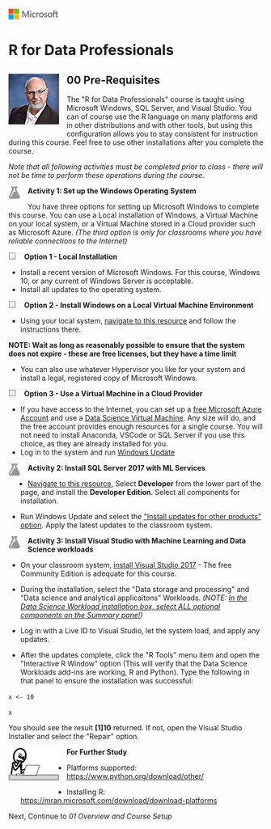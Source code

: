 ![](graphics/solutions-microsoft-logo-small.png)

# R for Data Professionals

<h2><img style="float: left; margin: 0px 15px 15px 0px;" src="./graphics/SmallBuck.png">00 Pre-Requisites</h2>

The "R for Data Professionals" course is taught using Microsoft Windows, SQL Server, and Visual Studio. You can of course use the R language on many platforms and in other distributions and with other tools, but using this configuration allows you to stay consistent for instruction during this course. Feel free to use other installations after you complete the course.

*Note that all following activities must be completed prior to class - there will not be time to perform these operations during the course.*

<p><img style="float: left; margin: 0px 15px 15px 0px;" src="./graphics/aml-logo.png"><b>Activity 1: Set up the Windows Operating System</b></p>

You have three options for setting up Microsoft Windows to complete this course. You can use a Local installation of Windows, a Virtual Machine on your local system, or a Virtual Machine stored in a Cloud provider such as Microsoft Azure. *(The third option is only for classrooms where you have reliable connections to the Internet)*

<p><img style="float: left; margin: 0px 15px 15px 0px;" src="./graphics/checkbox.png"><b>Option 1 - Local Installation</b></p>

- Install a recent version of Microsoft Windows. For this course, Windows 10, or any current of Windows Server is acceptable.
- Install all updates to the operating system.

<p><img style="float: left; margin: 0px 15px 15px 0px;" src="./graphics/checkbox.png"><b>Option 2 - Install Windows on a Local Virtual Machine Environment</b></p>

- Using your local system, [navigate to this resource](https://developer.microsoft.com/en-us/windows/downloads/virtual-machines) and follow the instructions there.

**NOTE: Wait as long as reasonably possible to ensure that the system does not expire - these are free licenses, but they have a time limit**

- You can also use whatever Hypervisor you like for your system and install a legal, registered copy of Microsoft Windows.

<p><img style="float: left; margin: 0px 15px 15px 0px;" src="./graphics/checkbox.png"><b>Option 3 - Use a Virtual Machine in a Cloud Provider</b></p>

- If you have access to the Internet, you can set up a [free Microsoft Azure Account](https://azure.microsoft.com/en-us/free/search/?&OCID=AID631184_SEM_bSHIQHtA&lnkd=Google_Azure_Brand&gclid=Cj0KCQjwpcLZBRCnARIsAMPBgF2myLWEk3Hllm2354GEs0rD1sDST_xcfkFGRdAE8toYZMalbQJ4M3YaAs9UEALw_wcB&dclid=CPDRgcv57tsCFVXE4Qodo-gLzg) and use a [Data Science Virtual Machine](https://docs.microsoft.com/en-us/azure/machine-learning/data-science-virtual-machine/provision-vm). Any size will do, and the free account provides enough resources for a single course. You will not need to install Anaconda, VSCode or SQL Server if you use this choice, as they are already installed for you.
- Log in to the system and run [Windows Update](https://support.microsoft.com/en-us/help/4027667/windows-update-windows-10)

<p><img style="float: left; margin: 0px 15px 15px 0px;" src="./graphics/aml-logo.png"><b>Activity 2: Install SQL Server 2017 with ML Services</b></p>

- [Navigate to this resource](https://www.microsoft.com/en-us/sql-server/sql-server-downloads), Select **Developer** from the lower part of the page, and install the **Developer Edition**. Select all components for installation.

- Run Windows Update and select the ["Install updates for other products" option](https://www.lifewire.com/how-to-change-windows-update-settings-2625778). Apply the latest updates to the classroom system.

<p><img style="float: left; margin: 0px 15px 15px 0px;" src="./graphics/aml-logo.png"><b>Activity 3: Install Visual Studio with Machine Learning and Data Science workloads</b></p>

- On your classroom system, [install Visual Studio 2017](https://www.visualstudio.com/downloads/) - The free Community Edition is adequate for this course.

- During the installation, select the "Data storage and processing" and "Data science and analytical applicaitons" Workloads.  *(NOTE: [In the Data Science Workload installation box, select ALL optional components on the Summary pane!](https://blogs.msdn.microsoft.com/visualstudio/2016/11/18/data-science-workloads-in-visual-studio-2017-rc/))*

- Log in with a Live ID to Visual Studio, let the system load, and apply any updates.

- After the updates complete, click the "R Tools" menu item and open the "Interactive R Window" option (This will verify that the Data Science Workloads add-ins are working, R and Python). Type the following in that panel to ensure the installation was successful:

`x <- 10`

`x`

You should see the result **\[1\]10** returned. If not, open the Visual Studio Installer and select the "Repair" option.

<p><img style="float: left; margin: 0px 15px 15px 0px;" src="./graphics/thinking.jpg"><b>For Further Study</b></p>

- Platforms supported: https://www.python.org/download/other/ 

- Installing R: https://mran.microsoft.com/download/download-platforms

Next, Continue to *01 Overview and Course Setup*

